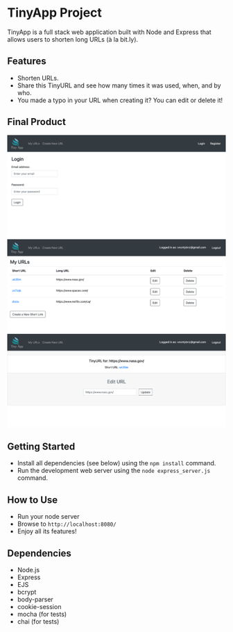 # TinyApp Project

TinyApp is a full stack web application built with Node and Express that allows users to shorten long URLs (à la bit.ly).

## Features

- Shorten URLs.
- Share this TinyURL and see how many times it was used, when, and by who.
- You made a typo in your URL when creating it? You can edit or delete it!

## Final Product

!["Home page"](https://github.com/davincecode/tinyapp/blob/master/public/homepage.png)
!["Your URLs page"](https://github.com/davincecode/tinyapp/blob/master/public/urls.png)
!["The specific TinyURL page"](https://github.com/davincecode/tinyapp/blob/master/public/editsUrl.png)

## Getting Started

- Install all dependencies (see below) using the `npm install` command.
- Run the development web server using the `node express_server.js` command.

## How to Use

- Run your node server
- Browse to `http://localhost:8080/`
- Enjoy all its features!

## Dependencies

- Node.js
- Express
- EJS
- bcrypt
- body-parser
- cookie-session
- mocha (for tests)
- chai (for tests)

